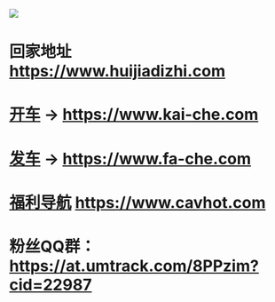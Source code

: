 <a href="https://www.huijiadizhi.com" target="_blank"><img src="https://raw.githubusercontent.com/huijiadizhi/-/master/button.png"  /></a>

# 回家地址 https://www.huijiadizhi.com


# [开车](https://github.com/kai-che/kaiche) → https://www.kai-che.com 

# [发车](https://github.com/kai-che/fache) → https://www.fa-che.com 

# [福利导航](https://github.com/91porn-pornhub/www.cav.ooo/) https://www.cavhot.com 

# 粉丝QQ群：https://at.umtrack.com/8PPzim?cid=22987
